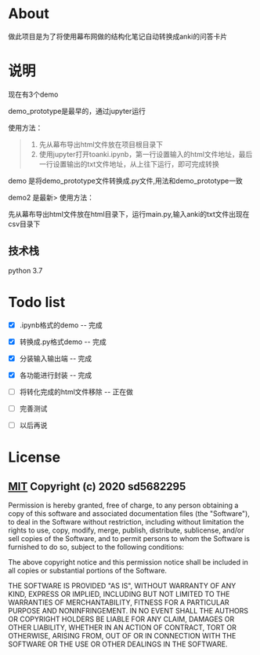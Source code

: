 # About

做此项目是为了将使用幕布网做的结构化笔记自动转换成anki的问答卡片


# 说明

现在有3个demo

demo_prototype是最早的，通过jupyter运行

使用方法：

> 1. 先从幕布导出html文件放在项目根目录下
> 2. 使用jupyter打开toanki.ipynb，第一行设置输入的html文件地址，最后一行设置输出的txt文件地址，从上往下运行，即可完成转换

demo 是将demo_prototype文件转换成.py文件,用法和demo_prototype一致

demo2  是最新> 使用方法：

先从幕布导出html文件放在html目录下，运行main.py,输入anki的txt文件出现在csv目录下




## 技术栈

python 3.7



# Todo list

- [x] .ipynb格式的demo -- 完成
- [x] 转换成.py格式demo -- 完成
- [x] 分装输入输出端 -- 完成 
- [x] 各功能进行封装 -- 完成
- [ ] 将转化完成的html文件移除 -- 正在做
- [ ] 完善测试
- [ ] 以后再说


# License 

[MIT](https://opensource.org/licenses/MIT)
Copyright (c) 2020 sd5682295
------------------------------------------------------------------
Permission is hereby granted, free of charge, to any person obtaining a copy
of this software and associated documentation files (the "Software"), to deal
in the Software without restriction, including without limitation the rights
to use, copy, modify, merge, publish, distribute, sublicense, and/or sell
copies of the Software, and to permit persons to whom the Software is
furnished to do so, subject to the following conditions:

The above copyright notice and this permission notice shall be included in all
copies or substantial portions of the Software.

THE SOFTWARE IS PROVIDED "AS IS", WITHOUT WARRANTY OF ANY KIND, EXPRESS OR
IMPLIED, INCLUDING BUT NOT LIMITED TO THE WARRANTIES OF MERCHANTABILITY,
FITNESS FOR A PARTICULAR PURPOSE AND NONINFRINGEMENT. IN NO EVENT SHALL THE
AUTHORS OR COPYRIGHT HOLDERS BE LIABLE FOR ANY CLAIM, DAMAGES OR OTHER
LIABILITY, WHETHER IN AN ACTION OF CONTRACT, TORT OR OTHERWISE, ARISING FROM,
OUT OF OR IN CONNECTION WITH THE SOFTWARE OR THE USE OR OTHER DEALINGS IN THE
SOFTWARE.




